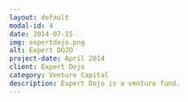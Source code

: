 ```yaml
---
layout: default
modal-id: 4
date: 2014-07-15
img: expertdojo.png
alt: Expert DOJO
project-date: April 2014
client: Expert Dojo
category: Venture Capital
description: Expert Dojo is a venture fund.
---
```

